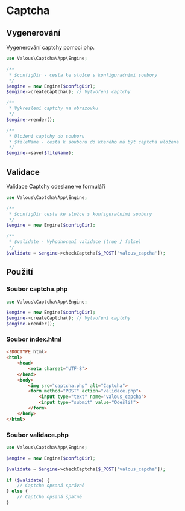 # Captcha
## Vygenerování

Vygenerování captchy pomoci php.

```php
use Valous\Captcha\App\Engine;

/**
 * $configDir - cesta ke složce s konfiguračními soubory
 */
$engine = new Engine($configDir);
$engine->createCaptcha(); // Vytvoření captchy

/**
 * Vykreslení captchy na obrazovku
 */
$engine->render();

/**
 * Uložení captchy do souboru
 * $fileName - cesta k souboru do kterého má být captcha uložena
 */
$engine->save($fileName);
```

## Validace
Validace Captchy odeslane ve formuláři
```php
use Valous\Captcha\App\Engine;

/**
 * $configDir cesta ke složce s konfiguračními soubory
 */
$engine = new Engine($configDir);

/**
 * $validate - Vyhodnocení validace (true / false)
 */
$validate = $engine->checkCaptcha($_POST['valous_capcha']);
```

## Použití

### Soubor captcha.php

```php
use Valous\Captcha\App\Engine;

$engine = new Engine($configDir);
$engine->createCaptcha(); // Vytvoření captchy
$engine->render();
```

### Soubor index.html

```html
<!DOCTYPE html>
<html>
    <head>
        <meta charset="UTF-8">
    </head>         
    <body>
        <img src="captcha.php" alt="Captcha">        
        <form method="POST" action="validace.php">
            <input type="text" name="valous_capcha">
            <input type="submit" value="Odešli!">
        </form>
    </body>
</html>
```

### Soubor validace.php
```php
use Valous\Captcha\App\Engine;

$engine = new Engine($configDir);

$validate = $engine->checkCaptcha($_POST['valous_capcha']);

if ($validate) {
    // Captcha opsaná správně
} else {
    // Captcha opsaná špatně
}

```
